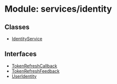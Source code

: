 # Module: services/identity

## Classes

- [IdentityService](../classes/services_identity.IdentityService.md)

## Interfaces

- [TokenRefreshCallback](../interfaces/services_identity.TokenRefreshCallback.md)
- [TokenRefreshFeedback](../interfaces/services_identity.TokenRefreshFeedback.md)
- [UserIdentity](../interfaces/services_identity.UserIdentity.md)
